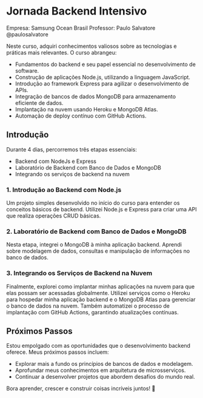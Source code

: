 # Jornada Backend Intensivo

Empresa: Samsung Ocean Brasil
Professor: Paulo Salvatore @paulosalvatore

Neste curso, adquiri conhecimentos valiosos sobre as tecnologias e práticas mais relevantes. O curso abrangeu:

- Fundamentos do backend e seu papel essencial no desenvolvimento de software.
- Construção de aplicações Node.js, utilizando a linguagem JavaScript.
- Introdução ao framework Express para agilizar o desenvolvimento de APIs.
- Integração de bancos de dados MongoDB para armazenamento eficiente de dados.
- Implantação na nuvem usando Heroku e MongoDB Atlas.
- Automação de deploy contínuo com GitHub Actions.

## Introdução

Durante 4 dias, percorremos três etapas essenciais:

- Backend com NodeJs e Express
- Laboratório de Backend com Banco de Dados e MongoDB
- Integrando os serviços de backend na nuvem

### 1. Introdução ao Backend com Node.js

Um projeto simples desenvolvido no início do curso para entender os conceitos básicos de backend. Utilizei Node.js e Express para criar uma API que realiza operações CRUD básicas.

### 2. Laboratório de Backend com Banco de Dados e MongoDB

Nesta etapa, integrei o MongoDB à minha aplicação backend. Aprendi sobre modelagem de dados, consultas e manipulação de informações no banco de dados.

### 3. Integrando os Serviços de Backend na Nuvem

Finalmente, explorei como implantar minhas aplicações na nuvem para que elas possam ser acessadas globalmente. Utilizei serviços como o Heroku para hospedar minha aplicação backend e o MongoDB Atlas para gerenciar o banco de dados na nuvem. Também automatizei o processo de implantação com GitHub Actions, garantindo atualizações contínuas.

## Próximos Passos

Estou empolgado com as oportunidades que o desenvolvimento backend oferece. Meus próximos passos incluem:

- Explorar mais a fundo os princípios de bancos de dados e modelagem.
- Aprofundar meus conhecimentos em arquitetura de microsserviços.
- Continuar a desenvolver projetos que abordem desafios do mundo real.

Bora aprender, crescer e construir coisas incríveis juntos! 🚀
